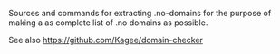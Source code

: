 Sources and commands for extracting .no-domains for the purpose of making a as complete list of .no domains as possible.

See also https://github.com/Kagee/domain-checker
